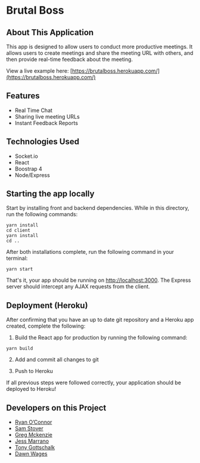 # Brutal Boss

## About This Application

This app is designed to allow users to conduct more productive meetings. It allows users to create meetings and share the meeting URL with others, and then provide real-time feedback about the meeting. 

View a live example here: [https://brutalboss.herokuapp.com/](https://brutalboss.herokuapp.com/)

## Features
- Real Time Chat
- Sharing live meeting URLs
- Instant Feedback Reports

## Technologies Used
- Socket.io
- React
- Boostrap 4
- Node/Express

## Starting the app locally

Start by installing front and backend dependencies. While in this directory, run the following commands:

```
yarn install
cd client
yarn install
cd ..
```

After both installations complete, run the following command in your terminal:

```
yarn start
```

That's it, your app should be running on <http://localhost:3000>. The Express server should intercept any AJAX requests from the client.

## Deployment (Heroku)

After confirming that you have an up to date git repository and a Heroku app created, complete the following:

1. Build the React app for production by running the following command:

```
yarn build
```

2. Add and commit all changes to git

3. Push to Heroku

If all previous steps were followed correctly, your application should be deployed to Heroku!

## Developers on this Project
- [Ryan O’Connor](https://github.com/rocsteady888)
- [Sam Stover](https://github.com/stoversa)
- [Greg Mckenzie](https://github.com/gregoryjmckenzie7)
- [Jess Marrano](https://github.com/jmarrano09)
- [Tony Gottschalk](https://github.com/t-gottschalk)
- [Dawn Wages](https://github.com/dawnwages)